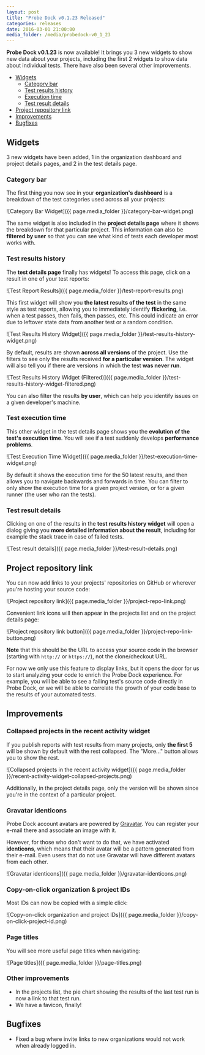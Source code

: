 ```yaml
---
layout: post
title: "Probe Dock v0.1.23 Released"
categories: releases
date: 2016-03-01 21:00:00
media_folder: /media/probedock-v0_1_23
---
```


**Probe Dock v0.1.23** is now available!
It brings you 3 new widgets to show new data about your projects, including the first 2 widgets to show data about individual tests.
There have also been several other improvements.

* [Widgets](#widgets)
  * [Category bar](#category-bar-widget)
  * [Test results history](#test-results-history-widget)
  * [Execution time](#test-execution-time-widget)
  * [Test result details](#test-result-details)
* [Project repository link](#project-repository-link)
* [Improvements](#improvements)
* [Bugfixes](#bugfixes)



<a name="widgets"></a>

## Widgets

3 new widgets have been added, 1 in the organization dashboard and project details pages, and 2 in the test details page.



<a name="category-bar-widget"></a>

### Category bar

The first thing you now see in your **organization's dashboard** is a breakdown of the test categories used across all your projects:

![Category Bar Widget]({{ page.media_folder }}/category-bar-widget.png)

The same widget is also included in the **project details page** where it shows the breakdown for that particular project.
This information can also be **filtered by user** so that you can see what kind of tests each developer most works with.



<a name="test-results-history-widget"></a>

### Test results history

The **test details page** finally has widgets!
To access this page, click on a result in one of your test reports:

![Test Report Results]({{ page.media_folder }}/test-report-results.png)

This first widget will show you **the latest results of the test** in the same style as test reports,
allowing you to immediately identify **flickering**, i.e. when a test passes, then fails, then passes, etc.
This could indicate an error due to leftover state data from another test or a random condition.

![Test Results History Widget]({{ page.media_folder }}/test-results-history-widget.png)

By default, results are shown **across all versions** of the project.
Use the filters to see only the results received **for a particular version**.
The widget will also tell you if there are versions in which the test **was never run**.

![Test Results History Widget (Filtered)]({{ page.media_folder }}/test-results-history-widget-filtered.png)

You can also filter the results **by user**, which can help you identify issues on a given developer's machine.



<a name="test-execution-time-widget"></a>

### Test execution time

This other widget in the test details page shows you the **evolution of the test's execution time**.
You will see if a test suddenly develops **performance problems**.

![Test Execution Time Widget]({{ page.media_folder }}/test-execution-time-widget.png)

By default it shows the execution time for the 50 latest results, and then allows you to navigate backwards and forwards in time.
You can filter to only show the execution time for a given project version, or for a given runner (the user who ran the tests).



<a name="test-result-details"></a>

### Test result details

Clicking on one of the results in the **test results history widget** will open a dialog giving you **more detailed information about the result**,
including for example the stack trace in case of failed tests.

![Test result details]({{ page.media_folder }}/test-result-details.png)



<a name="project-repository-link"></a>

## Project repository link

You can now add links to your projects' repositories on GitHub or wherever you're hosting your source code:

![Project repository link]({{ page.media_folder }}/project-repo-link.png)

Convenient link icons will then appear in the projects list and on the project details page:

![Project repository link button]({{ page.media_folder }}/project-repo-link-button.png)

**Note** that this should be the URL to access your source code in the browser (starting with `http://` or `https://`), not the clone/checkout URL.

For now we only use this feature to display links, but it opens the door for us to start analyzing your code to enrich the Probe Dock experience.
For example, you will be able to see a failing test's source code directly in Probe Dock,
or we will be able to correlate the growth of your code base to the results of your automated tests.



<a name="improvements"></a>

## Improvements



### Collapsed projects in the recent activity widget

If you publish reports with test results from many projects, only **the first 5** will be shown by default with the rest collapsed.
The "More..." button allows you to show the rest.

![Collapsed projects in the recent activity widget]({{ page.media_folder }}/recent-activity-widget-collapsed-projects.png)

Additionally, in the project details page, only the version will be shown since you're in the context of a particular project.



### Gravatar identicons

Probe Dock account avatars are powered by [Gravatar](http://gravatar.com).
You can register your e-mail there and associate an image with it.

However, for those who don't want to do that, we have activated **identicons**,
which means that their avatar will be a pattern generated from their e-mail.
Even users that do not use Gravatar will have different avatars from each other.

![Gravatar identicons]({{ page.media_folder }}/gravatar-identicons.png)



### Copy-on-click organization & project IDs

Most IDs can now be copied with a simple click:

![Copy-on-click organization and project IDs]({{ page.media_folder }}/copy-on-click-project-id.png)



### Page titles

You will see more useful page titles when navigating:

![Page titles]({{ page.media_folder }}/page-titles.png)



### Other improvements

* In the projects list, the pie chart showing the results of the last test run is now a link to that test run.
* We have a favicon, finally!



<a name="bugfixes"></a>

## Bugfixes

* Fixed a bug where invite links to new organizations would not work when already logged in.
